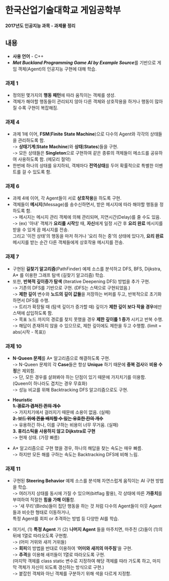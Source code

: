 # 한국산업기술대학교 게임공학부
#### 2017년도 인공지능 과목 - 과제물 정리  

## 내용
* **사용 언어** - C++  
* ***Mat Buckland Programming Game AI by Example Source***를 기반으로 게임 객체(Agent)의 인공지능 구현에 대해 학습.  

### 과제 1
* 정의된 몇가지의 **행동 패턴**에 따라 움직이는 객체를 생성.
* 객체가 해야할 행동들이 관리되지 않아 다른 객체와 상호작용을 하거나 행동이 많아질 수록 구현이 복잡해짐.  

### 과제 4
* 과제 1에 이어, **FSM**(**Finite State Machine**)으로 다수의 Agent와 각각의 상태들을 관리하도록 함.  
-> **상태기계**(**State Machine**)와 **상태**(**States**)들을 구현.  
-> 모든 상태들은 **Singleton**으로 구현하여 같은 종류의 객체들이 메소드를 공유하여 사용하도록 함. (메모리 절약)
* 한번에 하나의 상태를 유지하되, 객체마다 **전역상태**를 두어 확률적으로 특별한 이벤트를 걸 수 있도록 함.  

### 과제 6
* 과제 4에 이어, 각 Agent들이 서로 **상호작용**을 하도록 구현.
* 객체들이 **메시지**(Message)를 송수신하면서, 받은 메시지에 따라 해야할 행동을 정하도록 함.  
-> 메시지는 메시지 관리 객체에 의해 관리되며, 지연시간(Delay)를 줄 수도 있음.  
-> (ex) '아내' 객체가 **요리를 시작**할 때, **자신**에게 일정 시간 후 **요리 완료** 메시지를 받을 수 있게 끔 메시지를 전송.  
그리고 '이전 상태'의 행동을 마저 하거나 '요리 하는 중'의 상태에 있다가, **요리 완료** 메시지를 받는 순간 다른 객체들에게 상호작용 메시지를 전송.  

### 과제 7
* 구현된 **길찾기 알고리즘**(PathFinder) 예제 소스를 분석하고 DFS, BFS, Dijkstra, A* 를 이용한 그래프 탐색 (길찾기 알고리즘) 학습.
* 또한, **반복적 깊이증가 탐색** (Iterative Deepening DFS) 방법을 추가 구현.  
-> 기존의 DFS를 기반으로 구현. (DFS는 스택으로 구현되었음.)  
-> **제한 깊이** 변수와 **노드의 깊이 값들**을 저장하는 버퍼를 두고, 반복적으로 초기화하면서 DFS를 수행.  
-> 트리가 확장될 때 (탐색 깊이가 증가할 때) 깊이가 **제한 깊이 보다 작을 경우**에만 스택에 삽입하도록 함.  
-> 목표 노드 까지의 경로를 찾지 못했을 경우 **제한 깊이를 1 증가** 시키고 반복 수행.  
-> 해답이 존재하지 않을 수 있으므로, 제한 깊이에도 제한을 두고 수행함. (limit = abs(시작 - 목표))  

### 과제 10
* **N-Queen 문제**를 A* 알고리즘으로 해결하도록 구현.  
-> N-Queen 문제의 각 **Case**들은 항상 **Unique** 하기 때문에 **중복 검사**와 **비용 수정**은 제외함.  
-> 단, 모든 경우를 살펴봐야 하는 단점이 있기 때문에 가지치기를 이용함.  
  (Queen이 하나라도 겹치는 경우 무효화)  
-> 성능 비교를 위해 Backtracking DFS 알고리즘으로도 구현.  

* **Heuristic**  
**~~1. 경로가 겹쳐진 퀸의 개수~~**  
-> 가지치기에서 걸러지기 때문에 소용이 없음. (실패)  
**~~2. 보드 위에 퀸을 배치할 수 있는 유효한 칸의 개수~~**  
-> 유용하긴 하나, 이를 구하는 비용이 너무 무거움. (실패)  
**3. 휴리스틱을 사용하지 않고 Dijkstra로 구현**  
-> 현재 상태. (가장 빠름)  

* A* 알고리즘으로 구현 했을 경우, 하나의 해답을 찾는 속도는 매우 빠름.  
-> 하지만 모든 해를 구하는 속도는 Backtracking DFS에 비해 느림.  

### 과제 11  
* 구현된 **Steering Behavior** 예제 소스를 분석해 자연스럽게 움직이는 AI 구현 방법을 학습.  
-> 여러가지 상태를 동시에 가질 수 있으며(bitflag 활용), 각 상태에 따른 **가중치**를 부여하여 적절한 **힘을 가해 이동**함.  
-> '새 무리'(Birds)들이 집단 행동을 하는 것 처럼 다수의 Agent들이 이웃 Agent들과 비슷한 형태로 이동하거나,  
특정 Agent를 회피 or 추격하는 방법 등 다양한 AI를 학습.  

* 여기서, (1) **특정 Agent** 가 (2) **나머지 Agent** 들을 마주치면, 마주친 (2)들이 (1)의 뒤에 1열로 따라오도록 구현함.  
-> (어미 거위와 새끼 거위들)  
-> **회피**의 방법을 반대로 이용하여 '**어미와 새끼의 마주침**'을 구현.  
-> **추격**을 이용해 새끼들이 1열로 따라오도록 구현.  
  (마지막 객체를 class static 변수로 지정하여 해당 객체를 따라 가도록 하고, 마지막 객체가 자신이 되도록 갱신하는 방식으로 구현.)  
-> 붙잡힌 객체와 아닌 객체를 구분하기 위해 색을 다르게 지정함.
